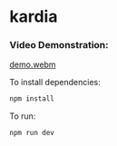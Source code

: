 # kardia

### Video Demonstration:

[demo.webm](https://github.com/adilmajhoul/scrap_fmcsa/assets/124396997/aff28139-3ef7-4312-977e-2a9c98110412)

To install dependencies:

```bash
npm install
```

To run:

```bash
npm run dev
```

